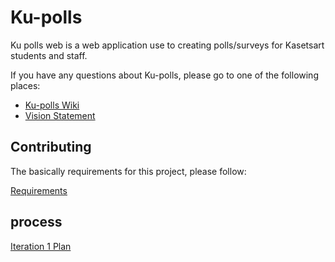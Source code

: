 # Ku-polls

Ku polls web is a web application use to creating polls/surveys for Kasetsart students and staff.

If you have any questions about Ku-polls, 
please go to one of the following places:

* [Ku-polls Wiki](https://github.com/ZEZAY/ku-polls/wiki)
* [Vision Statement](https://github.com/ZEZAY/ku-polls/wiki/Vision-Statement)

## Contributing

The basically requirements for this project, please follow:

[Requirements](https://github.com/ZEZAY/ku-polls/wiki/Requirements)

## process

[Iteration 1 Plan](https://github.com/ZEZAY/ku-polls/wiki/Iteration-1-Plan)
